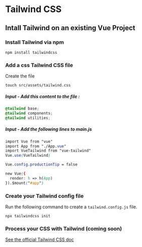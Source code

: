 # Tailwind CSS

## Intall Tailwind on an existing Vue Project

### Install Tailwind via npm

```shell
npm install tailwindcss
```

### Add a css Tailwind CSS file

Create the file

```shell
touch src/assets/tailwind.css
```

##### Input - Add this content to the file :

```CSS {1-3}
@tailwind base;
@tailwind components;
@tailwind utilities;
```

##### Input - Add the following lines to main.js

```CSS {3-4}
import Vue from "vue"
import App from "./App.vue"
import VueTailwind from "vue-tailwind"
Vue.use(VueTailwind)

Vue.config.productionTip = false

new Vue({
  render: h => h(App)
}).$mount("#app")
```

### Create your Tailwind config file

Run the following command to create a `tailwind.config.js` file.

```shell
npx tailwindcss init
```

### Process your CSS with Tailwind (coming soon)

[See the official Tailwind CSS doc](https://tailwindcss.com/docs/installation/)
